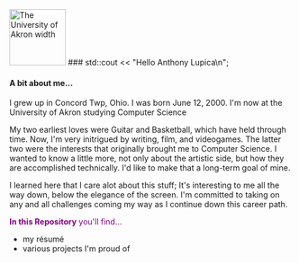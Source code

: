 <img src="https://upload.wikimedia.org/wikipedia/en/b/b0/University_of_Akron_seal.svg" alt="The University of Akron width" width="100" height="100">
### std::cout << "Hello Anthony Lupica\n";

#### A bit about me...
I grew up in Concord Twp, Ohio.
I was born June 12, 2000.
I'm now at the University of Akron studying Computer Science 

My two earliest loves were Guitar and Basketball, which have held through time. Now, I'm very initrigued by writing, film, and videogames. The latter two were the interests that originally brought me to Computer Science. I wanted to know a little more, not only about the artistic side, but how they are accomplished technically. I'd like to make that a long-term goal of mine.

I learned here that I care alot about this stuff; It's interesting to me all the way down, below the elegance of the screen. 
I'm committed to taking on any and all challenges coming my way as I continue down this career path.

<span style="color:purple"> **In this Repository** you'll find... </span>
- my résumé
- various projects I'm proud of 
